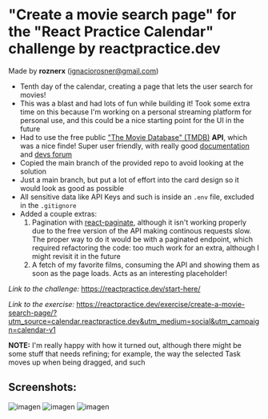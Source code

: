 # "Create a movie search page" for the "React Practice Calendar" challenge by reactpractice.dev 

Made by **roznerx** (ignaciorosner@gmail.com)

- Tenth day of the calendar, creating a page that lets the user search for movies!
- This was a blast and had lots of fun while building it! Took some extra time on this because I'm working on a personal streaming platform for personal use, and this could be a nice starting point for the UI in the future
- Had to use the free public ["The Movie Database" (TMDB)](https://www.themoviedb.org/) **API**, which was a nice finde! Super user friendly, with really good [documentation](https://developer.themoviedb.org/docs/getting-started) and [devs forum](https://www.themoviedb.org/talk/category/5047958519c29526b50017d6)
- Copied the main branch of the provided repo to avoid looking at the solution
- Just a main branch, but put a lot of effort into the card design so it would look as good as possible
- All sensitive data like API Keys and such is inside an ```.env``` file, excluded in the ```.gitignore```
- Added a couple extras:
  1) Pagination with [react-paginate](https://www.npmjs.com/package/react-paginate), although it isn't working properly due to the free version of the API making continous requests slow. The proper way to do it would be with a paginated endpoint, which required refactoring the code: too much work for an extra, although I might revisit it in the future
  2) A fetch of my favorite films, consuming the API and showing them as soon as the page loads. Acts as an interesting placeholder!

*Link to the challenge:* https://reactpractice.dev/start-here/ 

*Link to the exercise:* https://reactpractice.dev/exercise/create-a-movie-search-page/?utm_source=calendar.reactpractice.dev&utm_medium=social&utm_campaign=calendar-v1

**NOTE:** I'm really happy with how it turned out, although there might be some stuff that needs refining; for example, the way the selected Task moves up when being dragged, and such

## Screenshots:

![imagen](https://github.com/user-attachments/assets/fbfbcfa3-a626-4378-8ac2-058cda72a02c)
![imagen](https://github.com/user-attachments/assets/11d354a3-4037-40b7-a240-1878659f6235)
![imagen](https://github.com/user-attachments/assets/db1cafc2-7298-4a80-9cd7-8a8272b2ef4b)

